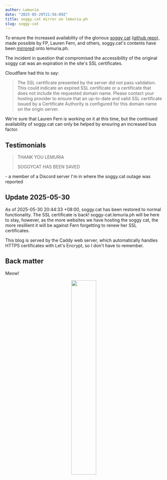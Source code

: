 ```yaml
---
author: Lemuria
date: "2025-05-29T21:56:09Z"
title: soggy.cat mirror on lemuria.ph
slug: soggy-cat
---
```


To ensure the increased availability of the glorious [soggy cat](https://soggy.cat) ([github repo](https://github.com/ssoggycat/soggy.cat)), made possible by FP, Lauren Fern, and others, soggy.cat's contents have been [mirrored](https://soggy-cat.lemuria.ph) onto lemuria.ph.

The incident in question that compromised the accessibility of the original soggy cat was an expiration in the site's SSL certificates.

Cloudflare had this to say:

> The SSL certificate presented by the server did not pass validation. This could indicate an expired SSL certificate or a certificate that does not include the requested domain name. Please contact your hosting provider to ensure that an up-to-date and valid SSL certificate issued by a Certificate Authority is configured for this domain name on the origin server.

We're sure that Lauren Fern is working on it at this time, but the continued availability of soggy.cat can only be helped by ensuring an increased bus factor.

## Testimonials

> THANK YOU LEMURIA
>
> SOGGYCAT HAS BEEN SAVED

\- a member of a Discord server I'm in where the soggy.cat outage was reported


## Update 2025-05-30
As of 2025-05-30 20:44:33 +08:00, soggy.cat has been restored to normal functionality. The SSL certificate is back! soggy-cat.lemuria.ph will be here to stay, however, as the more websites we have hosting the soggy cat, the more resillient it will be against Fern forgetting to renew her SSL certificates.

This blog is served by the Caddy web server, which automatically handles HTTPS certificates with Let's Encrypt, so I don't have to remember.

## Back matter

Meow!

<p align="center">
<img src="https://soggy-cat.lemuria.ph/img/soggycat.webp" width="40%" style="text-align: center;">
</p>
